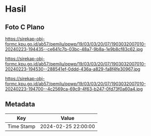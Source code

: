 # Hasil

## Foto C Plano

https://sirekap-obj-formc.kpu.go.id/ab57/pemilu/ppwp/19/03/03/20/07/1903032007010-20240223-194435--ce641c7b-03bc-48a7-9b8a-1e9b8cf83c62.jpg

https://sirekap-obj-formc.kpu.go.id/ab57/pemilu/ppwp/19/03/03/20/07/1903032007010-20240223-194530--288541ef-0ddd-436a-a829-fa8f4fe30967.jpg

https://sirekap-obj-formc.kpu.go.id/ab57/pemilu/ppwp/19/03/03/20/07/1903032007010-20240223-194700--4c2569ca-69c9-4f63-b247-0fd73f0a60a4.jpg


## Metadata

| Key        | Value               |
| ---------- | ------------------- |
| Time Stamp | 2024-02-25 22:00:00 |



